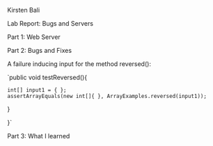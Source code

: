 Kirsten Bali

Lab Report: Bugs and Servers


Part 1: Web Server


Part 2: Bugs and Fixes

A failure inducing input for the method reversed():

`public void testReversed(){

    int[] input1 = { };
    assertArrayEquals(new int[]{ }, ArrayExamples.reversed(input1));
    
  } 
  
}`

Part 3: What I learned
